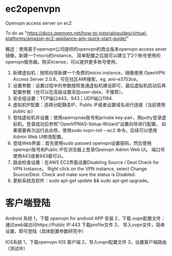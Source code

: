 ec2openvpn
==========

Openvpn access server on ec2

To do as "https://docs.openvpn.net/how-to-tutorialsguides/virtual-platforms/amazon-ec2-appliance-ami-quick-start-guide/"

概述：使用基于openvpn公司提供的openvpn的商业版本openvpn access sever镜像，新建一个micro的instance。
简单配置之后就可以建立了2个账号使用的openvpn服务器。购买license，可以提供更多账号使用。

1. 新建虚拟机：按照向导新建一个免费的micro instance，镜像使用 OpenVPN Access Server 2.0.8，可在社区AMI搜索，eg. ami-e3753ce。
2. 设置参数：设置过程中的参数按照普通虚拟机建设即可，最后虚拟机启动后再配置参数（也可以在高级设置添加user-data，不推荐）。
3. 安全组设置：TCP端口443、943；UDP端口1194.
4. 虚拟机IP配置：选择分配静态IP、Public IP或者设置域名进行连接（当前使用public ip）
5. 登陆虚拟机并设置：使用openvpnas账号和private key-pair，用putty登录虚拟机。登录成功后参照"OpenVPNAS-Setup-Wizard"设置向导进行配置。
    如果需要再次运行此向导，使用sudo ovpn-init --ec2 命令。后续可以使用Admin Web UI修改配置。
6. 登陆Web界面：首先使用sudo passwd openvpn设置密码，然后使用openvpn账号和Public IP在浏览器上登录Openvpn Admin Web UI。
    端口号使用443或者943都可以。
7. 路由检查设置：在AWS EC2界面设置Disabling Source / Dest Check for VPN Instance。
    Right click on the VPN instance, select Change Source/Dest. Check and make sure the status is Disabled.
8. 更新系统及软件：sudo apt-get update && sudo apt-get upgrade。

客户端登陆
===================
Android 系统
1，下载 openvpn for android APP 安装
2，下载 ovpn配置文件：通过web端访问https://Public IP:443 下载profile文件
3， 导入ovpn文件，简单设置，即可登陆（具体配置参数研究中）

IOS系统
1，下载openvpn IOS 客户端
2，导入ovpn配置文件
3，设置客户端路由（测试中）

